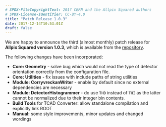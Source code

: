 ```yaml
---
# SPDX-FileCopyrightText: 2017 CERN and the Allpix Squared authors
# SPDX-License-Identifier: CC-BY-4.0
title: "Patch Release 1.0.3"
date: 2017-12-14T10:53:01Z
draft: false
---
```


We are happy to announce the third (almost monthly) patch release for **Allpix Squared version 1.0.3**, which is available from the [repository](https://gitlab.cern.ch/allpix-squared/allpix-squared/).

The following changes have been incorporated:
<!--more-->

* **Core: Geometry** - solve bug which would not read the type of detector orientation correctly from the configuration file.
* **Core: Utilities** - fix issues with include paths of string utilities
* **Module: CorryvreckanWriter** - enable by default since no external dependencies are necessary
* **Module: DetectorHistogrammer** - do use `THD` instead of `THI` as the latter cannot be normalized due to their integer bin contents.
* **Build Tools** for TCAD Converter: allow standalone compilation and explicitly link ROOT
* **Manual:** some style improvements, minor updates and changed wordings
